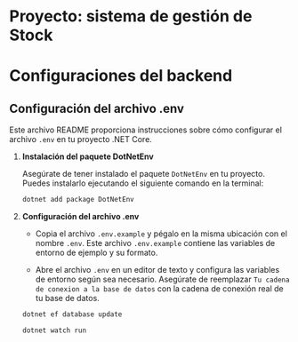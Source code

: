 # Proyecto: sistema de gestión de Stock

# Configuraciones del backend
## Configuración del archivo .env

Este archivo README proporciona instrucciones sobre cómo configurar el archivo `.env` en tu proyecto .NET Core.

1. **Instalación del paquete DotNetEnv**

   Asegúrate de tener instalado el paquete `DotNetEnv` en tu proyecto. Puedes instalarlo ejecutando el siguiente comando en la terminal:

   ```bash
   dotnet add package DotNetEnv
   ```

2. **Configuración del archivo .env**

   - Copia el archivo `.env.example` y pégalo en la misma ubicación con el nombre `.env`. Este archivo `.env.example` contiene las variables de entorno de ejemplo y su formato.

   - Abre el archivo `.env` en un editor de texto y configura las variables de entorno según sea necesario. Asegúrate de reemplazar `Tu cadena de conexion a la base de datos` con la cadena de conexión real de tu base de datos.



   ```bash
   dotnet ef database update
   ```

   ```bash
   dotnet watch run
   ```

